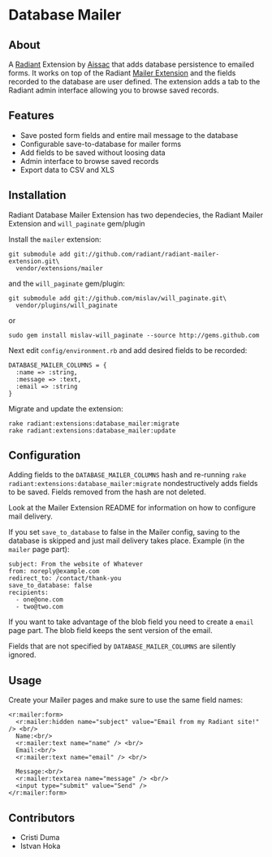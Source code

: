 Database Mailer
===

About
---

A [Radiant][rd] Extension by [Aissac][ai] that adds database persistence to emailed forms. It works on top of the Radiant [Mailer Extension][ma] and the fields recorded to the database are user defined. The extension adds a tab to the Radiant admin interface allowing you to browse saved records.

Features
---

* Save posted form fields and entire mail message to the database
* Configurable save-to-database for mailer forms
* Add fields to be saved without loosing data
* Admin interface to browse saved records
* Export data to CSV and XLS

Installation
---

Radiant Database Mailer Extension has two dependecies, the Radiant Mailer Extension and `will_paginate` gem/plugin

Install the `mailer` extension:

    git submodule add git://github.com/radiant/radiant-mailer-extension.git\
      vendor/extensions/mailer

and the `will_paginate` gem/plugin:   

    git submodule add git://github.com/mislav/will_paginate.git\
      vendor/plugins/will_paginate
    
or

    sudo gem install mislav-will_paginate --source http://gems.github.com

Next edit `config/environment.rb` and add desired fields to be recorded:

    DATABASE_MAILER_COLUMNS = {
      :name => :string,
      :message => :text,
      :email => :string
    }

Migrate and update the extension:

    rake radiant:extensions:database_mailer:migrate
    rake radiant:extensions:database_mailer:update

Configuration
---

Adding fields to the `DATABASE_MAILER_COLUMNS` hash and re-running `rake radiant:extensions:database_mailer:migrate` nondestructively adds fields to be saved. Fields removed from the hash are not deleted.

Look at the Mailer Extension README for information on how to configure mail delivery.

If you set `save_to_database` to false in the Mailer config, saving to the database is skipped and just mail delivery takes place. Example (in the `mailer` page part):

    subject: From the website of Whatever
    from: noreply@example.com
    redirect_to: /contact/thank-you
    save_to_database: false
    recipients:
      - one@one.com
      - two@two.com

If you want to take advantage of the blob field you need to create a `email` page part. The blob field keeps the sent version of the email.

Fields that are not specified by `DATABASE_MAILER_COLUMNS` are silently ignored.

Usage
---

Create your Mailer pages and make sure to use the same field names:

    <r:mailer:form>
      <r:mailer:hidden name="subject" value="Email from my Radiant site!" /> <br/>
      Name:<br/>
      <r:mailer:text name="name" /> <br/>
      Email:<br/>
      <r:mailer:text name="email" /> <br/>
      
      Message:<br/>
      <r:mailer:textarea name="message" /> <br/>
      <input type="submit" value="Send" />
    </r:mailer:form>

Contributors
---

* Cristi Duma
* Istvan Hoka

[rd]: http://radiantcms.org/
[ai]: http://www.aissac.ro/
[ma]: http://github.com/radiant/radiant-mailer-extension